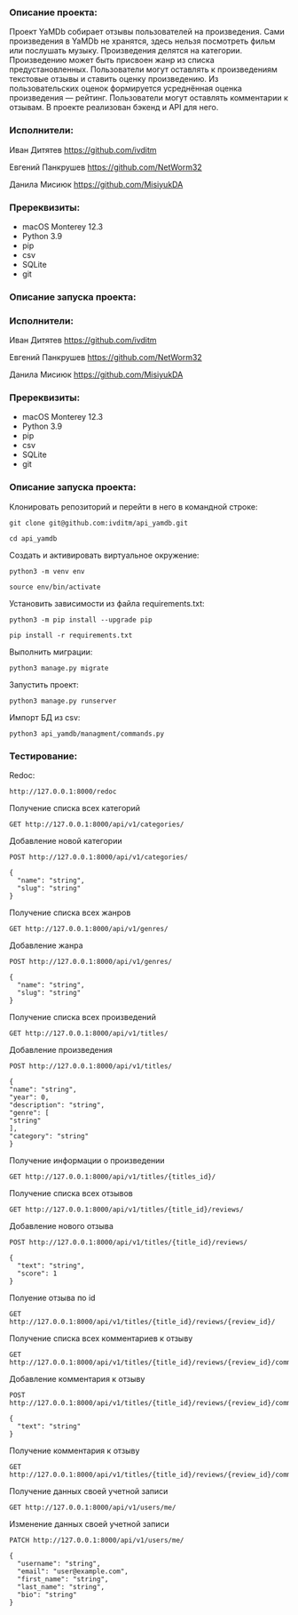 ### Описание проекта:

Проект YaMDb собирает отзывы пользователей на произведения. Сами произведения в YaMDb не хранятся, здесь нельзя посмотреть фильм или послушать музыку.
Произведения делятся на категории. Произведению может быть присвоен жанр из списка предустановленных. Пользователи могут оставлять к произведениям текстовые отзывы и ставить оценку произведению. Из пользовательских оценок формируется усреднённая оценка произведения — рейтинг. Пользователи могут оставлять комментарии к отзывам. 
В проекте реализован бэкенд и API для него.

### Исполнители:

Иван Дитятев https://github.com/ivditm

Евгений Панкрушев https://github.com/NetWorm32

Данила Мисиюк https://github.com/MisiyukDA

### Пререквизиты:

- macOS Monterey 12.3
- Python 3.9
- pip
- csv
- SQLite
- git

### Описание запуска проекта:
### Исполнители:

Иван Дитятев https://github.com/ivditm

Евгений Панкрушев https://github.com/NetWorm32

Данила Мисиюк https://github.com/MisiyukDA

### Пререквизиты:

- macOS Monterey 12.3
- Python 3.9
- pip
- csv
- SQLite
- git

### Описание запуска проекта:

Клонировать репозиторий и перейти в него в командной строке:

```
git clone git@github.com:ivditm/api_yamdb.git
```

```
cd api_yamdb
```

Cоздать и активировать виртуальное окружение:

```
python3 -m venv env
```

```
source env/bin/activate
```

Установить зависимости из файла requirements.txt:

```
python3 -m pip install --upgrade pip
```

```
pip install -r requirements.txt
```

Выполнить миграции:

```
python3 manage.py migrate
```

Запустить проект:

```
python3 manage.py runserver
```

Импорт БД из csv:

```
python3 api_yamdb/managment/commands.py
```

### Тестирование:

Redoc:

```
http://127.0.0.1:8000/redoc
```

Получение списка всех категорий

```
GET http://127.0.0.1:8000/api/v1/categories/
```

Добавление новой категории

```
POST http://127.0.0.1:8000/api/v1/categories/

{
  "name": "string",
  "slug": "string"
}
```

Получение списка всех жанров

```
GET http://127.0.0.1:8000/api/v1/genres/
```

Добавление жанра

```
POST http://127.0.0.1:8000/api/v1/genres/

{
  "name": "string",
  "slug": "string"
}
```

Получение списка всех произведений

```
GET http://127.0.0.1:8000/api/v1/titles/
```

Добавление произведения

```
POST http://127.0.0.1:8000/api/v1/titles/

{
"name": "string",
"year": 0,
"description": "string",
"genre": [
"string"
],
"category": "string"
}
```

Получение информации о произведении

```
GET http://127.0.0.1:8000/api/v1/titles/{titles_id}/
```

Получение списка всех отзывов

```
GET http://127.0.0.1:8000/api/v1/titles/{title_id}/reviews/
```

Добавление нового отзыва

```
POST http://127.0.0.1:8000/api/v1/titles/{title_id}/reviews/

{
  "text": "string",
  "score": 1
}
```

Полуение отзыва по id

```
GET http://127.0.0.1:8000/api/v1/titles/{title_id}/reviews/{review_id}/
```

Получение списка всех комментариев к отзыву

```
GET http://127.0.0.1:8000/api/v1/titles/{title_id}/reviews/{review_id}/comments/
```

Добавление комментария к отзыву

```
POST http://127.0.0.1:8000/api/v1/titles/{title_id}/reviews/{review_id}/comments/

{
  "text": "string"
}
```

Получение комментария к отзыву

```
GET http://127.0.0.1:8000/api/v1/titles/{title_id}/reviews/{review_id}/comments/{comment_id}/
```

Получение данных своей учетной записи

```
GET http://127.0.0.1:8000/api/v1/users/me/
```

Изменение данных своей учетной записи

```
PATCH http://127.0.0.1:8000/api/v1/users/me/

{
  "username": "string",
  "email": "user@example.com",
  "first_name": "string",
  "last_name": "string",
  "bio": "string"
}
```
